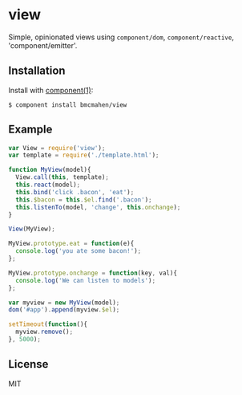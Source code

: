 
# view

  Simple, opinionated views using `component/dom`, `component/reactive`, 'component/emitter'.

## Installation

  Install with [component(1)](http://component.io):

    $ component install bmcmahen/view

## Example

```javascript
var View = require('view');
var template = require('./template.html');

function MyView(model){
  View.call(this, template);
  this.react(model);
  this.bind('click .bacon', 'eat');
  this.$bacon = this.$el.find('.bacon');
  this.listenTo(model, 'change', this.onchange);
}

View(MyView);

MyView.prototype.eat = function(e){
  console.log('you ate some bacon!');
};

MyView.prototype.onchange = function(key, val){
  console.log('We can listen to models');
};

var myview = new MyView(model);
dom('#app').append(myview.$el);

setTimeout(function(){
  myview.remove();
}, 5000);
```


## License

  MIT
